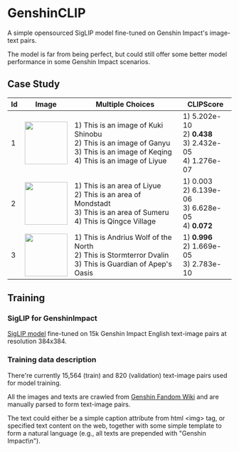 # GenshinCLIP
A simple opensourced SigLIP model fine-tuned on Genshin Impact's image-text pairs.

The model is far from being perfect, but could still offer some better model performance in some Genshin Impact scenarios.

## Case Study
| Id | Image                                                                                                                                    | Multiple Choices                                                                                                                        | CLIPScore                                                       |
|----|------------------------------------------------------------------------------------------------------------------------------------------|-----------------------------------------------------------------------------------------------------------------------------------------|-----------------------------------------------------------------|
| 1  | <img src="https://static.wikia.nocookie.net/gensin-impact/images/2/24/Ganyu_Card.png/revision/latest?cb=20230519012433" height="96">     | 1) This is an image of Kuki Shinobu<br/>2) This is an image of Ganyu<br/>3) This is an image of Keqing<br/>4) This is an image of Liyue | 1) 5.202e-10<br/>2) **0.438**<br/>3) 2.432e-05<br/>4) 1.276e-07 |
| 2  | <img src="https://static.wikia.nocookie.net/gensin-impact/images/3/33/Qingce_Village.png/revision/latest?cb=20220626161951" height="96"> | 1) This is an area of Liyue<br/>2) This is an area of Mondstadt<br/>3) This is an area of Sumeru<br/>4) This is Qingce Village          | 1) 0.003<br/>2) 6.139e-06<br/>3) 6.628e-05<br/>4) **0.072**     |
| 3  | <img src="https://static.wikia.nocookie.net/gensin-impact/images/0/0c/Enemy_Boreas.png/revision/latest?cb=20210426192800" height="96">   | 1) This is Andrius Wolf of the North<br/>2) This is Stormterror Dvalin<br/>3) This is Guardian of Apep's Oasis                          | 1) **0.996**<br/>2) 1.669e-05<br/>3) 2.783e-10                  |


## Training
### SigLIP for GenshinImpact

[SigLIP model](https://huggingface.co/timm/ViT-SO400M-14-SigLIP-384) fine-tuned on 15k Genshin Impact English text-image pairs at resolution 384x384.

### Training data description

There're currently 15,564 (train) and 820 (validation) text-image pairs used for model training.

All the images and texts are crawled from [Genshin Fandom Wiki](https://genshin-impact.fandom.com/wiki) and are manually parsed to form text-image pairs.

The text could either be a simple caption attribute from html \<img\> tag, or specified text content on the web, together with some simple template to form a natural language (e.g., all texts are prepended with "Genshin Impact\n").



